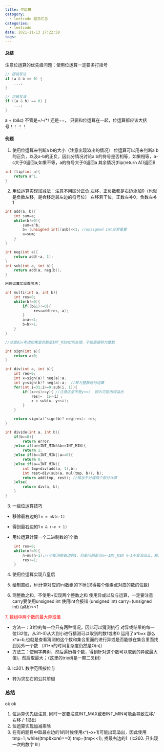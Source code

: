 ```yaml
---
title: 位运算
catogory:
  - leetcode 题目汇总
categories:
  - leetcode
date: 2021-11-13 17:22:58
tags:
---
```

#### 总结
注意位运算的优先级问题：使用位运算一定要多打括号
```C++
// 错误写法
if (a & b == 0) {
    ...;
}

// 正确写法
if ((a & b) == 0) {
    ...;
}
```


a + (b&c) 不管是+/-/*/ 还是==， 只要和位运算在一起，位运算都应该大括号！！！！


#### 例题
1. 使用位运算来判断a b的大小（注意出现溢出的情况）
位运算可以用来判断a b的正负，以及a-b的正负，因此分情况讨论a b的符号是否相等，如果相等，a-c大于0返回a;如果不等，a的符号大于0返回a
其余情况(flip(return A))返回B
```C++
int flip(int a){
    return a^1;
}
```

2. 用位运算实现加减法：注意不用区分正负
左移，正负数都是右边添加0（也就是负数左移，是会移走最左边的符号位）
右移若干位，正数左补0，负数左补1
```C++
int add(a, b){
    int sum=a;
    while(b!=0){
        sum=a^b;
        b= (unsigned int)(a&b)<<1; //unsigned int非常重要
        a=sum;
    }
}

int neg(int a){
    return add(~a, 1);
}
int sub(int a, int b){
    return add(a, neg(b));
}

用位运算实现乘除法：

int multi(int a, int b){
    int res=0;
    while(b!=0){
        if((b&1)!=0){
             res=add(res, a);
        }
        a=a<<1;
        b=b>>1;
    }
}

//注意div考虑如果是负数是INT_MIN如何处理，不能直接转为整数

int sign(int a){
    return a<0;
}

int div(int a, int b){
    int res=0;
    int x=sign(a)? neg(a):a;
    int y=sign(b)? neg(a):a;  //转为整数进行运算
    for(int i=31;i>=0;sub(i, 1)){
        if((x>>i)>=y){ //注意这里不是y<<i  因为可能出现溢出
            res|= （1<<i）;
            x = sub(x, y<<i);
        }
    }

    return sign(a)^sign(b)? neg(res): res;
}

int divide(int a, int b){
    if(b==0){
        return error;
    }else if(a==INT_MIN&&b==INT_MIN){
        return 1;
    }else if(b==INT_MIN||a==0){
        return 0;
    }else if(a==INT_MIN){
        int tmp=div(add(a, 1),b);
        int rest=div(sub(a, mul(tmp, b)), b);
        return add(tmp, rest); //相当于分成两个部分计算
    }else{
        return div(a, b);
    }
}

```
3. 一些位运算技巧
  - 移除最右边的1
 ```n = n&(n-1)```

   - 得到最右边的1 
 ```n & (~n + 1)```

   - 用位运算计算一个二进制数的1个数
```C++
    int res=0;
    while(n!=0){
        n=n&(n-1);//不断消掉右边的1，但是问题是当n=-INT_MIN n-1不会溢出么，那么如何计算最左边的1呢
        res+=1;
    }
```
4. 使用位运算实现八皇后

5. 绘制直线，bit计算对应的int数组的下标(求得每个像素点对应的数的位数)

6. 两整数之和，不使用+实现两个整数之和 使用异或以及与运算，一定要注意 carry要使用unsigned int 使用int会报错
(unsigned int) carry=(unsigned int) (a&b)<<1

<font color=red>7. 数组中两个数的最大异或值</font>
- 方法一：31位的每一位只有两种情况，因此可以猜测执行
    对异或结果的每一位(32位，从31-0)从大到小进行猜测可以取到的数1或者0 运用了a^b=x 那么x^a=b,也就是查看猜测的这个数和集合里面的进行异或是否能够在集合里面找到另外一个数 （31*n的时间复杂度仍然是O(n)）
- 方法二：使用字典树，然后遍历每个数，得到针对这个数可以取到的异或最大值i，然后取最大；（这里的trie树是一颗二叉树）

8. lc201. 数字范围按位与
- 转为求左右的公共前缀



### 总结
ok ok
1. 位运算优先级注意, 同时一定要注意INT_MAX或者INT_MIN可能会导致左移/右移 /-1溢出
2. 位运算实现加减乘除
3. 在有的题目中取最右边的1的时候使用x^(~x+1)可能出现溢出，因此使用tmp=1; while((tmp&xore)==0) tmp=(tmp<<1); 找最右边的1（lc260. 只出现一次的数字 III）





